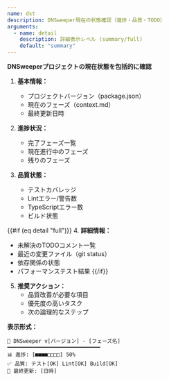 ```yaml
---
name: dst
description: DNSweeper現在の状態確認（進捗・品質・TODO）
arguments:
  - name: detail
    description: 詳細表示レベル (summary/full)
    default: "summary"
---
```


**DNSweeperプロジェクトの現在状態を包括的に確認**

1. **基本情報：**
   - プロジェクトバージョン（package.json）
   - 現在のフェーズ（context.md）
   - 最終更新日時

2. **進捗状況：**
   - 完了フェーズ一覧
   - 現在進行中のフェーズ
   - 残りのフェーズ

3. **品質状態：**
   - テストカバレッジ
   - Lintエラー/警告数
   - TypeScriptエラー数
   - ビルド状態

{{#if (eq detail "full")}}
4. **詳細情報：**
   - 未解決のTODOコメント一覧
   - 最近の変更ファイル（git status）
   - 依存関係の状態
   - パフォーマンステスト結果
{{/if}}

5. **推奨アクション：**
   - 品質改善が必要な項目
   - 優先度の高いタスク
   - 次の論理的なステップ

**表示形式：**
```
🚀 DNSweeper v[バージョン] - [フェーズ名]
━━━━━━━━━━━━━━━━━━━━━━━━━━━━━━
📊 進捗: [■■■■□□□□] 50%
✅ 品質: テスト[OK] Lint[OK] Build[OK]
📅 最終更新: [日時]
```